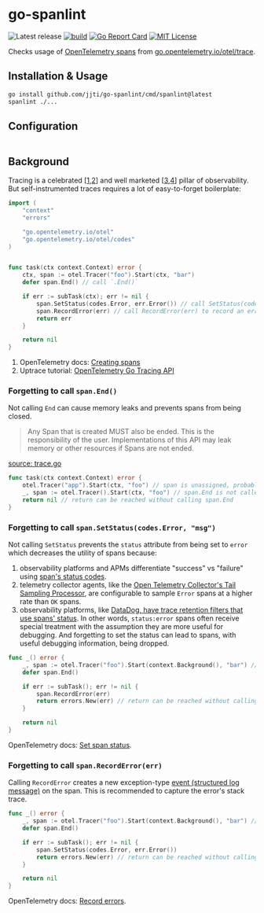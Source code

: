 # go-spanlint

![Latest release](https://img.shields.io/github/v/release/jjti/go-spanlint)
[![build](https://github.com/jjti/go-spanlint/actions/workflows/build.yaml/badge.svg)](https://github.com/jjti/go-spanlint/actions/workflows/build.yaml)
[![Go Report Card](https://goreportcard.com/badge/github.com/jjti/go-spanlint)](https://goreportcard.com/report/github.com/jjti/go-spanlint)
[![MIT License](http://img.shields.io/badge/license-MIT-blue.svg?style=flat)](LICENSE)

Checks usage of [OpenTelemetry spans](https://opentelemetry.io/docs/instrumentation/go/manual/) from [go.opentelemetry.io/otel/trace](go.opentelemetry.io/otel/trace).

## Installation & Usage

```bash
go install github.com/jjti/go-spanlint/cmd/spanlint@latest
spanlint ./...
```

## Configuration

```bash

```

## Background

Tracing is a celebrated [[1](https://andydote.co.uk/2023/09/19/tracing-is-better/),[2](https://charity.wtf/2022/08/15/live-your-best-life-with-structured-events/)] and well marketed [[3](https://docs.datadoghq.com/tracing/),[4](https://www.honeycomb.io/distributed-tracing)] pillar of observability. But self-instrumented traces requires a lot of easy-to-forget boilerplate:

```go
import (
	"context"
	"errors"

	"go.opentelemetry.io/otel"
	"go.opentelemetry.io/otel/codes"
)


func task(ctx context.Context) error {
    ctx, span := otel.Tracer("foo").Start(ctx, "bar")
    defer span.End() // call `.End()`

    if err := subTask(ctx); err != nil {
        span.SetStatus(codes.Error, err.Error()) // call SetStatus(codes.Error, msg) to set status:error
        span.RecordError(err) // call RecordError(err) to record an error event
        return err
    }

    return nil
}
```

1. OpenTelemetry docs: [Creating spans](https://opentelemetry.io/docs/instrumentation/go/manual/#creating-spans)
1. Uptrace tutorial: [OpenTelemetry Go Tracing API](https://uptrace.dev/opentelemetry/go-tracing.html#quickstart)

### Forgetting to call `span.End()`

Not calling `End` can cause memory leaks and prevents spans from being closed.

> Any Span that is created MUST also be ended. This is the responsibility of the user. Implementations of this API may leak memory or other resources if Spans are not ended.

[source: trace.go](https://github.com/open-telemetry/opentelemetry-go/blob/98b32a6c3a87fbee5d34c063b9096f416b250897/trace/trace.go#L523)

```go
func task(ctx context.Context) error {
    otel.Tracer("app").Start(ctx, "foo") // span is unassigned, probable memory leak
    _, span := otel.Tracer().Start(ctx, "foo") // span.End is not called on all paths, possible memory leak
    return nil // return can be reached without calling span.End
}
```

### Forgetting to call `span.SetStatus(codes.Error, "msg")`

Not calling `SetStatus` prevents the `status` attribute from being set to `error` which decreases the utility of spans because:

1. observability platforms and APMs differentiate "success" vs "failure" using [span's status codes](https://docs.datadoghq.com/tracing/metrics/).
1. telemetry collector agents, like the [Open Telemetry Collector's Tail Sampling Processor](https://github.com/open-telemetry/opentelemetry-collector-contrib/blob/main/processor/tailsamplingprocessor/README.md#:~:text=Sampling%20Processor.-,status_code,-%3A%20Sample%20based%20upon), are configurable to sample `Error` spans at a higher rate than `OK` spans.
1. observability platforms, like [DataDog, have trace retention filters that use spans' status](https://docs.datadoghq.com/tracing/trace_pipeline/trace_retention/). In other words, `status:error` spans often receive special treatment with the assumption they are more useful for debugging. And forgetting to set the status can lead to spans, with useful debugging information, being dropped.

```go
func _() error {
	_, span := otel.Tracer("foo").Start(context.Background(), "bar") // span.SetStatus is not called on all paths
	defer span.End()

	if err := subTask(); err != nil {
        span.RecordError(err)
		return errors.New(err) // return can be reached without calling span.SetStatus
	}

	return nil
}
```

OpenTelemetry docs: [Set span status](https://opentelemetry.io/docs/instrumentation/go/manual/#set-span-status).

### Forgetting to call `span.RecordError(err)`

Calling `RecordError` creates a new exception-type [event (structured log message)](https://opentelemetry.io/docs/concepts/signals/traces/#span-events) on the span. This is recommended to capture the error's stack trace.

```go
func _() error {
    _, span := otel.Tracer("foo").Start(context.Background(), "bar") // span.RecordError is not called on all paths
    defer span.End()

	if err := subTask(); err != nil {
        span.SetStatus(codes.Error, err.Error())
        return errors.New(err) // return can be reached without calling span.RecordError
	}

    return nil
}
```

OpenTelemetry docs: [Record errors](https://opentelemetry.io/docs/instrumentation/go/manual/#record-errors).
